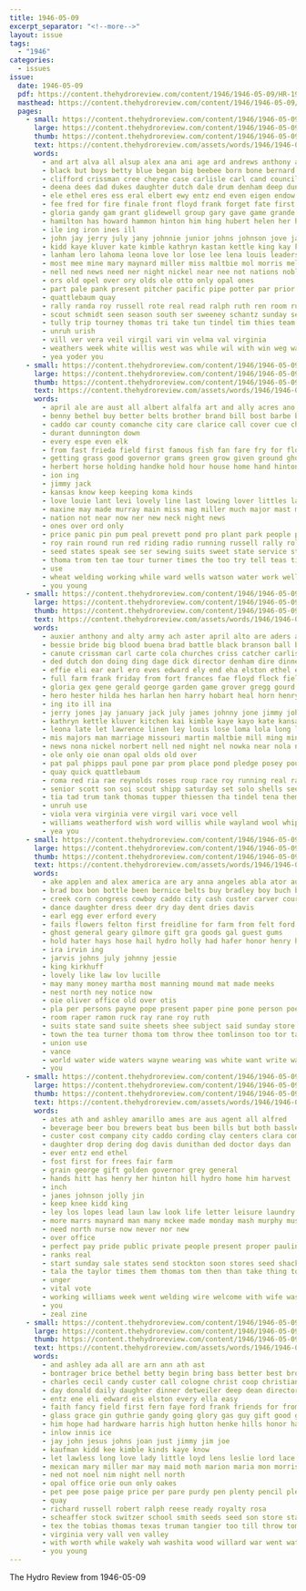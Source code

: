 ```yaml
---
title: 1946-05-09
excerpt_separator: "<!--more-->"
layout: issue
tags:
  - "1946"
categories:
  - issues
issue:
  date: 1946-05-09
  pdf: https://content.thehydroreview.com/content/1946/1946-05-09/HR-1946-05-09.pdf
  masthead: https://content.thehydroreview.com/content/1946/1946-05-09/masthead/HR-1946-05-09.jpg
  pages:
    - small: https://content.thehydroreview.com/content/1946/1946-05-09/small/HR-1946-05-09-01.jpg
      large: https://content.thehydroreview.com/content/1946/1946-05-09/large/HR-1946-05-09-01.jpg
      thumb: https://content.thehydroreview.com/content/1946/1946-05-09/thumbnails/HR-1946-05-09-01.jpg
      text: https://content.thehydroreview.com/assets/words/1946/1946-05-09/HR-1946-05-09-01.txt
      words:
        - and art alva all alsup alex ana ani age ard andrews anthony auxier ade april arthur alto auster alta american ake ane apache arm ara army alvin ares ann are alfred
        - black but boys betty blue began big beebee born bone bernard brides binger boy bob blair ball beane best bill band bethel blood been bee barbara bridegroom begin both base bartgis blakley bassler bril bas barg bull brown ber bradley bele brad buckmaster bans bands bowls bride ben battle baker buff bobby billy bich bird bright
        - clifford crissman cree cheyne case carlisle carl cand council cot chris cody college camps cords cleve cota close class cake churches catcher custer car carruth candies cecil calter came clyde city curtis charles center chief clinton constable carolyn cover cherish candy coma company cola crosley cobb clan can camping compton church cant
        - deena dees dad dukes daughter dutch dale drum denham deep duncan donahoo dal dene dace dean derryberry dinner der davis dress double driver dunning dage day duke daily daughters dorsey dick din donald don dunithan dong deb ditch dart dikes during dalke dua
        - ele ethel eres ess eral elbert ewy entz end even eigen endow elwood eli eakins effie eve emptage earl erick era ear erford ente elaine ever edna ely elk ent
        - fee fred for fire finale front floyd frank forget fate first furlough found fog fan friends frances froese friday field fort faye felton fought friend flowers frost from few filling fer
        - gloria gandy gam grant glidewell group gary gave game grande ghering goldie gen garden general given gregory gabe guthrie gerald gift gayla groom george gourd gayle gene gegen gregg
        - hamilton has howard hammon hinton him hing hubert helen her hilda hall hobart harlan honor horace hal hile horn hester hanley hume holland high harry hart hughes home had henry hee hore hamons harder housekeeper herbert hydro hin hest held hargrave harper
        - ile ing iron ines ill
        - john jay jerry july jany johnnie junior johns johnson jove jacki johnny jimmie janie jack january justice jimmy jim jackie jones
        - kidd kaye kluver kate kimble kathryn kastan kettle king kay kauf kaufman
        - lanham lero lahoma leona love lor lose lee lena louis leaders lowell lights ley lura long loma locke lorene loose low laa left lent liana let last lawrence large land
        - most mee mine mary maynard miller miss maltbie mol morris mel meal mis minnie majors mar music mane men moti much mains may made major maron medley minister mill martha marvin mccullough man morning mal mond maid melvin moth marriage miler main matter march mae
        - nell ned news need ner night nickel near nee not nations noble navy nowka name norbert new
        - ors old opel over ory olds ole otto only opal ones
        - part pale pank present pitcher pacific pipe potter par prior poet pack pat pate pauline pera pastor phipps pers patterson pounds paul pane pan per peter
        - quattlebaum quay
        - rally randa roy russell rote real read ralph ruth ren room running rey race rex reading richard ring reynolds red roo roland roses
        - scout schmidt seen season south ser sweeney schantz sunday sermon swinehart sin session swee shells spohn soo shadow special senior school shirley shelters strain strong son student shoots seco stolen stand storm street sat sai sund steffens sept suit shipp score second she service stream shoulder saturday sean six short sodders sen store saw slagell schools sheriff sky surprise staples spies smith sith sayre string
        - tully trip tourney thomas tri take tun tindel tim thies team truman troop ton the then taga thee tian treas tho troup trucks thar tor toe tomes town thing table taken thi tiny trim toor tes them tee tabor tupper too tank
        - unruh urish
        - vill ver vera veil virgil vari vin velma val virginia
        - weathers week white willis west was while wil with win weg way wedding walk whittemore will wes wal wit waldo wool weatherford western wing wagon walker work whip water went williams won wish word
        - yea yoder you
    - small: https://content.thehydroreview.com/content/1946/1946-05-09/small/HR-1946-05-09-02.jpg
      large: https://content.thehydroreview.com/content/1946/1946-05-09/large/HR-1946-05-09-02.jpg
      thumb: https://content.thehydroreview.com/content/1946/1946-05-09/thumbnails/HR-1946-05-09-02.jpg
      text: https://content.thehydroreview.com/assets/words/1946/1946-05-09/HR-1946-05-09-02.txt
      words:
        - april ale are aust all albert alfalfa art and ally acres ano
        - benny bethel buy better belts brother brand bill bost barbe but bargen bridgeport best been bei bring
        - caddo car county comanche city care clarice call cover cue chisum college case cotton company chief cox combs clover cables church can
        - durant dunnington down
        - every espe even elk
        - from fast frieda field first famous fish fan fare fry for floor floyd frank few farm
        - getting grass good governor grams green grow given ground ghost general gram gene
        - herbert horse holding handke hold hour house home hand hinton has halt head hart hydro harm high health
        - ion ing
        - jimmy jack
        - kansas know keep keeping koma kinds
        - love louie lant levi lovely line last lowing lover littles large lookeba little loyd
        - maxine may made murray main miss mag miller much major mast mark manche model mound more
        - nation not near now ner new neck night news
        - ones over ord only
        - price panic pin pum peal prevett pond pro plant park people plan proper
        - roy rain round run red riding radio running russell rally rolin regular reber
        - seed states speak see ser sewing suits sweet state service stock saturday selma september spark she short style station start special shoe spencer stem said stage south street store shears sheller shell standard slack
        - thoma trom ten tae tour turner times the too try tell teas tinker them thomas tol tarner
        - use
        - wheat welding working while ward wells watson water work well weatherford wider wax will week wat was why wil winter world weather with
        - you young
    - small: https://content.thehydroreview.com/content/1946/1946-05-09/small/HR-1946-05-09-03.jpg
      large: https://content.thehydroreview.com/content/1946/1946-05-09/large/HR-1946-05-09-03.jpg
      thumb: https://content.thehydroreview.com/content/1946/1946-05-09/thumbnails/HR-1946-05-09-03.jpg
      text: https://content.thehydroreview.com/assets/words/1946/1946-05-09/HR-1946-05-09-03.txt
      words:
        - auxier anthony and alty army ach aster april alto are aders arvin arr art all alta apache anh ary alfred aye adler arm ames aime arthur alsup
        - bessie bride big blood buena brad battle black branson ball bobby boys ber buffalo ben base brie boy bands bassler billy bernard bowls blaine began brill bater brown betty bright bee bob barbara been bart band but baseman blue begin bartgis bird bove bill bradley brides baker bich berna blair buckmaster bans blakley born bull
        - canute crissman carl carte cola churches criss catcher carlisle cobb cromey cherish car college cry camping cell chie custer city cake clinton close con cam cate colton can cena carter cheyenne candle cheyne curtis charter core cast cones clyde class county cover came clase collier cowan cleve church cen charles cecil cass
        - ded dutch don doing ding dage dick director denham dire dinner deb delmar day doc dace dunning davis dress duke dura donahoo dean durham ditch den daily dorsey dalke during donald double dies dunithan dun dare din dikes drumright
        - effie eli ear earl ero eves edward ely end eha elston ethel entz elk ela ean elbert elaine erford elwood
        - full farm frank friday from fort frances fae floyd flock field fire fling for fisher flag first faye froese fred found furlough foss filling forget
        - gloria gex gene gerald george garden game grover gregg gourd gandy ghering geen grand groom glidewell general glen given games gary group gave
        - hero hester hilda hes harlan hen harry hobart heal horn henry harper hin hughes honor hal horace hargrave hill hydro held hamons home hinton hoo howard haber hose herbert hanley heger hower han had holster hampton housekeeper has hubert hamilton high her
        - ing ito ill ina
        - jerry jones jay january jack july james johnny jone jimmy john johnson joel junior jim janes johns jimmie jordan johanna
        - kathryn kettle kluver kitchen kai kimble kaye kayo kate kansas keys kingfisher king kidd kaufman
        - leona late let lawrence linen ley louis lose loma lola long lees last line lorene lena lave los locke low lanham lon lee leo lahoma lat lea left lor land lingle love
        - mis majors man marriage missouri martin maltbie mill ming minnie march miller mora morris mario mae mary miss main men marion matter most major mas mine maynard maid may melvin medley mol moni
        - news nona nickel norbert nell ned night nel nowka near nola new name ner noble navy now neigh nia newson not
        - ole only oie onan opal olds old over
        - pat pal phipps paul pone par prom place pond pledge posey pounds pitcher pet public paper pelt part piece prue pastor pea present pack phy pest potter phe pauline process peter paci
        - quay quick quattlebaum
        - roma red ria rae reynolds roses roup race roy running real range russe raph rader ruckman russell ralph rose roman rally ray rey rowan richard rex read roland
        - senior scott son soi scout shipp saturday set solo shells seen souri surprise suit such sie south sunday string slate stream storm sayre staples slagell sharif ser sea spies shoulder second shelters strain stover sodders sept sweeney stange sunda soe seep score sch shadow season state sor she stephen said saw smith sin sauer stand sen states stolen sermon stang schmidt see street sheriff schools special school strong stephenson student sween steffens shirley
        - tia tad trum tank thomas tupper thiessen tha tindel tena them tepe tag take tourney tobias too torian the towns tabor tobe taken thurs truman thal tian ture tim turner tiny tes tully team trio tee then ton troop thies tony ten
        - unruh use
        - viola vera virginia vere virgil vari voce vell
        - williams weatherford wish word willis while wayland wool whip work wedding western was waters wily water wil witt will west win walk weak won weathers with white wie waldo ware
        - yea you
    - small: https://content.thehydroreview.com/content/1946/1946-05-09/small/HR-1946-05-09-04.jpg
      large: https://content.thehydroreview.com/content/1946/1946-05-09/large/HR-1946-05-09-04.jpg
      thumb: https://content.thehydroreview.com/content/1946/1946-05-09/thumbnails/HR-1946-05-09-04.jpg
      text: https://content.thehydroreview.com/assets/words/1946/1946-05-09/HR-1946-05-09-04.txt
      words:
        - ake applen and alex america are ary anna angeles abla ator auxier
        - brad box bon bottle been bernice belts buy bradley boy buch bank bring
        - creek corn congress cowboy caddo city cash custer carver court china cadd carruth council cashier county collins cattle chow canada carolyn carole church chick can
        - dance daughter dress deer dry day dent dries davis
        - earl egg ever erford every
        - fails flowers felton first freidline for farm from felt ford
        - ghost general geary gilmore gift gra goods gal guest gums
        - hold hater hays hose hail hydro holly had hafer honor henry homer her
        - ira irvin ing
        - jarvis johns july johnny jessie
        - king kirkhuff
        - lovely like law lov lucille
        - may many money martha most manning mound mat made meeks
        - nest north ney notice now
        - oie oliver office old over otis
        - pla per persons payne pope present paper pine pone person poet public plants plate
        - room raper ramon ruck ray rane roy ruth
        - suits state sand suite sheets shee subject said sunday store slack sale she see short ser surgeon sell shirts stafford south selma set second
        - town the tea turner thoma tom throw thee tomlinson too tor take tavis
        - union use
        - vance
        - world water wide waters wayne wearing was white want write wal weatherford wai work way wear wilbur with
        - you
    - small: https://content.thehydroreview.com/content/1946/1946-05-09/small/HR-1946-05-09-05.jpg
      large: https://content.thehydroreview.com/content/1946/1946-05-09/large/HR-1946-05-09-05.jpg
      thumb: https://content.thehydroreview.com/content/1946/1946-05-09/thumbnails/HR-1946-05-09-05.jpg
      text: https://content.thehydroreview.com/assets/words/1946/1946-05-09/HR-1946-05-09-05.txt
      words:
        - ates ath and ashley amarillo ames are aus agent all alfred
        - beverage beer bou brewers beat bus been bills but both bassler big boston
        - custer cost company city caddo cording clay centers clara compere call county col can colony
        - daughter drop dering dog davis dunithan ded doctor days dan
        - ever entz end ethel
        - fost first for frees fair farm
        - grain george gift golden governor grey general
        - hands hitt has henry her hinton hill hydro home him harvest
        - inch
        - janes johnson jolly jin
        - keep knee kidd king
        - ley los lopes lead laun law look life letter leisure laundry let left low
        - more marrs maynard man many mckee made monday mash murphy must may mar million
        - need north nurse now never nor new
        - over office
        - perfect pay pride public private people present proper pauline poage pitzer pro
        - ranks real
        - start sunday sale states send stockton soon stores seed shackles shir steffens street sister side sandy shy she shall son sales spring sun service station
        - tala the taylor times them thomas tom then than take thing too
        - unger
        - vital vote
        - working williams week went welding wire welcome with wife was weatherford wilson will wise write while weeks wee weiland wars white work weer
        - you
        - zeal zine
    - small: https://content.thehydroreview.com/content/1946/1946-05-09/small/HR-1946-05-09-06.jpg
      large: https://content.thehydroreview.com/content/1946/1946-05-09/large/HR-1946-05-09-06.jpg
      thumb: https://content.thehydroreview.com/content/1946/1946-05-09/thumbnails/HR-1946-05-09-06.jpg
      text: https://content.thehydroreview.com/assets/words/1946/1946-05-09/HR-1946-05-09-06.txt
      words:
        - and ashley ada all are arn ann ath ast
        - bontrager brice bethel betty begin bring bass better best brown been buy black but bishop
        - charles cecil candy custer call cologne christ coop christian cream can came cash church city cold comanche clerk coffee cousin cake caddo class cody cooler cast county
        - day donald daily daughter dinner detweiler deep dean director
        - entz ene eli edward eis elston every ella easy
        - faith fancy field first fern faye ford frank friends for from fort friday fresh foutz
        - glass grace gin guthrie gandy going glory gas guy gift good garden gest goble gayla
        - him hope had hardware harris high hutton henke hills honor hampton her heard home hop hes hei horn hydro harding horace heart hone hal
        - inlow innis ice
        - jay john jesus johns joan just jimmy jim joe
        - kaufman kidd kee kimble kinds kaye know
        - let lawless long love lady little loyd lens leslie lord lace
        - mexican mary miller mar may maid moth marion maria mon morris majors machin miles mae mol main mille miss masoner maxton
        - ned not noel nim night nell north
        - opal office orie oun only oakes
        - pet pee pose paige price per pare purdy pen plenty pencil pleasure preston powder pos peace pat
        - quay
        - richard russell robert ralph reese ready royalty rosa
        - scheaffer stock switzer school smith seeds seed son store stand sheriff starrett sar sermon servi stamford sid stutzman side service saturday special stuber shows show sunday subject steel sayre sare senior starring
        - tex the tobias thomas texas truman tangier too till throw tommy
        - virginia very vall ven valley
        - with worth while wakely wah washita wood willard war went watson woodward was waters weeks wedding ware way week weatherford will waldo welcome water
        - you young
---
```


The Hydro Review from 1946-05-09

<!--more-->

